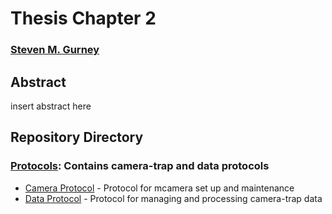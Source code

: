 # Thesis Chapter 2

### [Steven M. Gurney](https://linktr.ee/gurneyst)

## Abstract

insert abstract here

## Repository Directory

### [Protocols](./Protocols): Contains camera-trap and data protocols
*  [Camera Protocol](./Protocols/Protocol_Cameras.pdf) - Protocol for mcamera set up and maintenance
*  [Data Protocol](./Protocols/Protocol_Data.pdf) - Protocol for managing and processing camera-trap data
